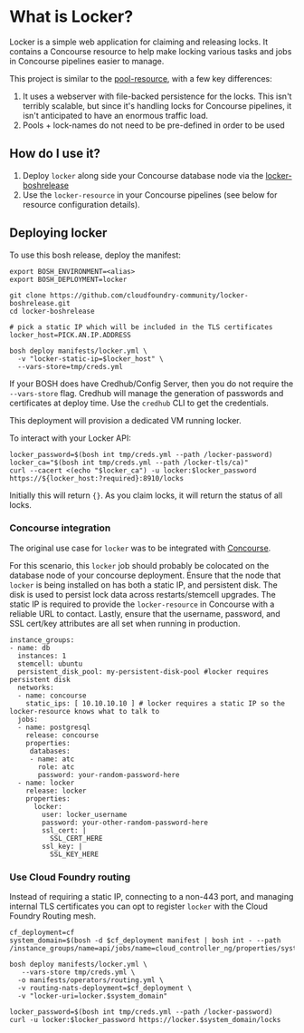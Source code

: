 # What is Locker?

Locker is a simple web application for claiming and releasing locks.
It contains a Concourse resource to help make locking various tasks
and jobs in Concourse pipelines easier to manage.

This project is similar to the [pool-resource](https://github.com/concourse/pool-resource), with a few key differences:

1) It uses a webserver with file-backed persistence for the locks. This isn't
   terribly scalable, but since it's handling locks for Concourse pipelines,
   it isn't anticipated to have an enormous traffic load.
2) Pools + lock-names do not need to be pre-defined in order to be used


## How do I use it?

1) Deploy `locker` along side your Concourse database node via the [locker-boshrelease](https://github.com/cloudfoundry-community/locker-boshrelease)
2) Use the `locker-resource` in your Concourse pipelines (see below for resource
   configuration details).

## Deploying locker

To use this bosh release, deploy the manifest:

```
export BOSH_ENVIRONMENT=<alias>
export BOSH_DEPLOYMENT=locker

git clone https://github.com/cloudfoundry-community/locker-boshrelease.git
cd locker-boshrelease

# pick a static IP which will be included in the TLS certificates
locker_host=PICK.AN.IP.ADDRESS

bosh deploy manifests/locker.yml \
  -v "locker-static-ip=$locker_host" \
  --vars-store=tmp/creds.yml
```

If your BOSH does have Credhub/Config Server, then you do not require the  ` --vars-store` flag. Credhub will manage the generation of passwords and certificates at deploy time. Use the `credhub` CLI to get the credentials.

This deployment will provision a dedicated VM running locker.

To interact with your Locker API:

```
locker_password=$(bosh int tmp/creds.yml --path /locker-password)
locker_ca="$(bosh int tmp/creds.yml --path /locker-tls/ca)"
curl --cacert <(echo "$locker_ca") -u locker:$locker_password https://${locker_host:?required}:8910/locks
```

Initially this will return `{}`. As you claim locks, it will return the status of all locks.

### Concourse integration

The original use case for `locker` was to be integrated with [Concourse](https://concourse.ci).

For this scenario, this `locker` job should probably be colocated on the database node of your concourse deployment. Ensure that the node that `locker` is being installed on has both a static IP, and persistent disk. The disk is used to persist lock data across restarts/stemcell upgrades. The static IP is required to provide the `locker-resource` in Concourse with a reliable URL to contact. Lastly, ensure that the username, password, and SSL cert/key attributes are all set when running in production.

```
instance_groups:
- name: db
  instances: 1
  stemcell: ubuntu
  persistent_disk_pool: my-persistent-disk-pool #locker requires persistent disk
  networks:
  - name: concourse
    static_ips: [ 10.10.10.10 ] # locker requires a static IP so the locker-resource knows what to talk to
  jobs:
  - name: postgresql
    release: concourse
    properties:
     databases:
     - name: atc
       role: atc
       password: your-random-password-here
  - name: locker
    release: locker
    properties:
      locker:
        user: locker_username
        password: your-other-random-password-here
        ssl_cert: |
          SSL_CERT_HERE
        ssl_key: |
          SSL_KEY_HERE
```

### Use Cloud Foundry routing

Instead of requiring a static IP, connecting to a non-443 port, and managing internal TLS certificates you can opt to register `locker` with the Cloud Foundry Routing mesh.


```
cf_deployment=cf
system_domain=$(bosh -d $cf_deployment manifest | bosh int - --path /instance_groups/name=api/jobs/name=cloud_controller_ng/properties/system_domain)

bosh deploy manifests/locker.yml \
   --vars-store tmp/creds.yml \
  -o manifests/operators/routing.yml \
  -v routing-nats-deployment=$cf_deployment \
  -v "locker-uri=locker.$system_domain"

locker_password=$(bosh int tmp/creds.yml --path /locker-password)
curl -u locker:$locker_password https://locker.$system_domain/locks
```
